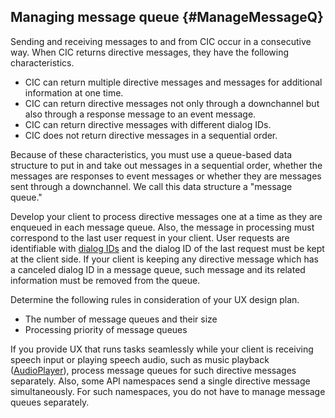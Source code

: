 ## Managing message queue {#ManageMessageQ}

Sending and receiving messages to and from CIC occur in a consecutive way. When CIC returns directive messages, they have the following characteristics.
* CIC can return multiple directive messages and messages for additional information at one time.
* CIC can return directive messages not only through a downchannel but also through a response message to an event message.
* CIC can return directive messages with different dialog IDs.
* CIC does not return directive messages in a sequential order.

Because of these characteristics, you must use a queue-based data structure to put in and take out messages in a sequential order, whether the messages are responses to event messages or whether they are messages sent through a downchannel. We call this data structure a "message queue."

Develop your client to process directive messages one at a time as they are enqueued in each message queue. Also, the message in processing must correspond to the last user request in your client. User requests are identifiable with [dialog IDs](/CIC/CIC_Overview.md#DialogModel) and the dialog ID of the last request must be kept at the client side. If your client is keeping any directive message which has a canceled dialog ID in a message queue, such message and its related information must be removed from the queue.

Determine the following rules in consideration of your UX design plan.
* The number of message queues and their size
* Processing priority of message queues

If you provide UX that runs tasks seamlessly while your client is receiving speech input or playing speech audio, such as music playback ([AudioPlayer](/CIC/References/APIs/AudioPlayer.md)), process message queues for such directive messages separately. Also, some API namespaces send a single directive message simultaneously. For such namespaces, you do not have to manage message queues separately.
